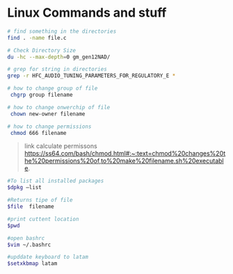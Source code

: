 # Linux Commands and stuff

```bash
# find something in the directories
find . -name file.c
```

```bash
# Check Directory Size
du -hc --max-depth=0 gm_gen12NAD/
```

```bash
# grep for string in directories
grep -r HFC_AUDIO_TUNING_PARAMETERS_FOR_REGULATORY_E *
```

```bash
# how to change group of file
 chgrp group filename
```

```bash
# how to change onwerchip of file
 chown new-owner filename
```

```bash
# how to change permissions
 chmod 666 filename
```

>link calculate permissons
<https://ss64.com/bash/chmod.html#:~:text=chmod%20changes%20the%20permissions%20of,to%20make%20filename.sh%20executable>.

```bash
#To list all installed packages 
$dpkg –list
```

```bash
#Returns tipe of file  
$file  filename
```

```bash
#print cuttent location 
$pwd
```

```bash
#open bashrc             
$vim ~/.bashrc
```

```bash
#upddate keyboard to latam   
$setxkbmap latam 
````
